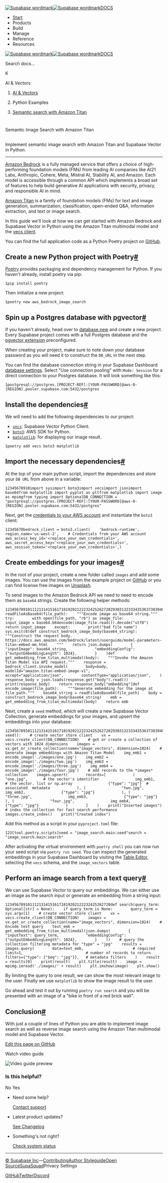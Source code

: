 [![Supabase wordmark](https://supabase.com/docs/_next/image?url=%2Fdocs%2Fsupabase-dark.svg&w=256&q=75&dpl=dpl_5BYG5BkQhU19GEfZfhcgAbeGcRQo)![Supabase wordmark](https://supabase.com/docs/_next/image?url=%2Fdocs%2Fsupabase-light.svg&w=256&q=75&dpl=dpl_5BYG5BkQhU19GEfZfhcgAbeGcRQo)DOCS](https://supabase.com/docs)

-   [Start](https://supabase.com/docs/guides/getting-started)
-   Products
-   Build
-   Manage
-   Reference
-   Resources

[![Supabase wordmark](https://supabase.com/docs/_next/image?url=%2Fdocs%2Fsupabase-dark.svg&w=256&q=75&dpl=dpl_5BYG5BkQhU19GEfZfhcgAbeGcRQo)![Supabase wordmark](https://supabase.com/docs/_next/image?url=%2Fdocs%2Fsupabase-light.svg&w=256&q=75&dpl=dpl_5BYG5BkQhU19GEfZfhcgAbeGcRQo)DOCS](https://supabase.com/docs)

Search docs...

K

AI & Vectors

1.  [AI & Vectors](https://supabase.com/docs/guides/ai)

3.  Python Examples

5.  [Semantic search with Amazon Titan](https://supabase.com/docs/guides/ai/examples/semantic-image-search-amazon-titan)

# 

Semantic Image Search with Amazon Titan

## 

Implement semantic image search with Amazon Titan and Supabase Vector in Python.

* * *

[Amazon Bedrock](https://aws.amazon.com/bedrock) is a fully managed service that offers a choice of high-performing foundation models (FMs) from leading AI companies like AI21 Labs, Anthropic, Cohere, Meta, Mistral AI, Stability AI, and Amazon. Each model is accessible through a common API which implements a broad set of features to help build generative AI applications with security, privacy, and responsible AI in mind.

[Amazon Titan](https://aws.amazon.com/bedrock/titan/) is a family of foundation models (FMs) for text and image generation, summarization, classification, open-ended Q&A, information extraction, and text or image search.

In this guide we'll look at how we can get started with Amazon Bedrock and Supabase Vector in Python using the Amazon Titan multimodal model and the [vecs client](https://supabase.com/docs/guides/ai/vecs-python-client).

You can find the full application code as a Python Poetry project on [GitHub](https://github.com/supabase/supabase/tree/master/examples/ai/aws_bedrock_image_search).

## Create a new Python project with Poetry[#](#create-a-new-python-project-with-poetry)

[Poetry](https://python-poetry.org/) provides packaging and dependency management for Python. If you haven't already, install poetry via pip:

```
1pip install poetry
```

Then initialize a new project:

```
1poetry new aws_bedrock_image_search
```

## Spin up a Postgres database with pgvector[#](#spin-up-a-postgres-database-with-pgvector)

If you haven't already, head over to [database.new](https://database.new) and create a new project. Every Supabase project comes with a full Postgres database and the [pgvector extension](https://supabase.com/docs/guides/database/extensions/pgvector) preconfigured.

When creating your project, make sure to note down your database password as you will need it to construct the `DB_URL` in the next step.

You can find the database connection string in your Supabase Dashboard [database settings](https://supabase.com/dashboard/project/_/settings/database). Select "Use connection pooling" with `Mode: Session` for a direct connection to your Postgres database. It will look something like this:

```
1postgresql://postgres.[PROJECT-REF]:[YOUR-PASSWORD]@aws-0-[REGION].pooler.supabase.com:5432/postgres
```

## Install the dependencies[#](#install-the-dependencies)

We will need to add the following dependencies to our project:

-   [`vecs`](https://github.com/supabase/vecs#vecs): Supabase Vector Python Client.
-   [`boto3`](https://boto3.amazonaws.com/v1/documentation/api/latest/index.html): AWS SDK for Python.
-   [`matplotlib`](https://matplotlib.org/): for displaying our image result.

```
1poetry add vecs boto3 matplotlib
```

## Import the necessary dependencies[#](#import-the-necessary-dependencies)

At the top of your main python script, import the dependencies and store your `DB URL` from above in a variable:

```
12345678910import sysimport boto3import vecsimport jsonimport base64from matplotlib import pyplot as pltfrom matplotlib import image as mpimgfrom typing import OptionalDB_CONNECTION = "postgresql://postgres.[PROJECT-REF]:[YOUR-PASSWORD]@aws-0-[REGION].pooler.supabase.com:5432/postgres"
```

Next, get the [credentials to your AWS account](https://boto3.amazonaws.com/v1/documentation/api/latest/guide/credentials.html) and instantiate the `boto3` client:

```
12345678bedrock_client = boto3.client(    'bedrock-runtime',    region_name='us-west-2',    # Credentials from your AWS account    aws_access_key_id='<replace_your_own_credentials>',    aws_secret_access_key='<replace_your_own_credentials>',    aws_session_token='<replace_your_own_credentials>',)
```

## Create embeddings for your images[#](#create-embeddings-for-your-images)

In the root of your project, create a new folder called `images` and add some images. You can use the images from the example project on [GitHub](https://github.com/supabase/supabase/tree/master/examples/ai/aws_bedrock_image_search/images) or you can find license free images on [Unsplash](https://unsplash.com).

To send images to the Amazon Bedrock API we need to need to encode them as `base64` strings. Create the following helper methods:

```
1234567891011121314151617181920212223242526272829303132333435363738394041424344def readFileAsBase64(file_path):    """Encode image as base64 string."""    try:        with open(file_path, "rb") as image_file:            input_image = base64.b64encode(image_file.read()).decode("utf8")        return input_image    except:        print("bad file name")        sys.exit(0)def construct_bedrock_image_body(base64_string):    """Construct the request body.    https://docs.aws.amazon.com/bedrock/latest/userguide/model-parameters-titan-embed-mm.html    """    return json.dumps(        {            "inputImage": base64_string,            "embeddingConfig": {"outputEmbeddingLength": 1024},        }    )def get_embedding_from_titan_multimodal(body):    """Invoke the Amazon Titan Model via API request."""    response = bedrock_client.invoke_model(        body=body,        modelId="amazon.titan-embed-image-v1",        accept="application/json",        contentType="application/json",    )    response_body = json.loads(response.get("body").read())    print(response_body)    return response_body["embedding"]def encode_image(file_path):    """Generate embedding for the image at file_path."""    base64_string = readFileAsBase64(file_path)    body = construct_bedrock_image_body(base64_string)    emb = get_embedding_from_titan_multimodal(body)    return emb
```

Next, create a `seed` method, which will create a new Supabase Vector Collection, generate embeddings for your images, and upsert the embeddings into your database:

```
12345678910111213141516171819202122232425262728293031323334353637383940def seed():    # create vector store client    vx = vecs.create_client(DB_CONNECTION)    # get or create a collection of vectors with 1024 dimensions    images = vx.get_or_create_collection(name="image_vectors", dimension=1024)    # Generate image embeddings with Amazon Titan Model    img_emb1 = encode_image('./images/one.jpg')    img_emb2 = encode_image('./images/two.jpg')    img_emb3 = encode_image('./images/three.jpg')    img_emb4 = encode_image('./images/four.jpg')    # add records to the *images* collection    images.upsert(        records=[            (                "one.jpg",       # the vector's identifier                img_emb1,        # the vector. list or np.array                {"type": "jpg"}  # associated  metadata            ), (                "two.jpg",                img_emb2,                {"type": "jpg"}            ), (                "three.jpg",                img_emb3,                {"type": "jpg"}            ), (                "four.jpg",                img_emb4,                {"type": "jpg"}            )        ]    )    print("Inserted images")    # index the collection for fast search performance    images.create_index()    print("Created index")
```

Add this method as a script in your `pyproject.toml` file:

```
123[tool.poetry.scripts]seed = "image_search.main:seed"search = "image_search.main:search"
```

After activating the virtual environment with `poetry shell` you can now run your seed script via `poetry run seed`. You can inspect the generated embeddings in your Supabase Dashboard by visiting the [Table Editor](https://supabase.com/dashboard/project/_/editor), selecting the `vecs` schema, and the `image_vectors` table.

## Perform an image search from a text query[#](#perform-an-image-search-from-a-text-query)

We can use Supabase Vector to query our embeddings. We can either use an image as the search input or generate an embedding from a string input:

```
12345678910111213141516171819202122232425262728def search(query_term: Optional[str] = None):    if query_term is None:        query_term = sys.argv[1]    # create vector store client    vx = vecs.create_client(DB_CONNECTION)    images = vx.get_or_create_collection(name="image_vectors", dimension=1024)    # Encode text query    text_emb = get_embedding_from_titan_multimodal(json.dumps(        {            "inputText": query_term,            "embeddingConfig": {"outputEmbeddingLength": 1024},        }    ))    # query the collection filtering metadata for "type" = "jpg"    results = images.query(        data=text_emb,                      # required        limit=1,                            # number of records to return        filters={"type": {"$eq": "jpg"}},   # metadata filters    )    result = results[0]    print(result)    plt.title(result)    image = mpimg.imread('./images/' + result)    plt.imshow(image)    plt.show()
```

By limiting the query to one result, we can show the most relevant image to the user. Finally we use `matplotlib` to show the image result to the user.

Go ahead and test it out by running `poetry run search` and you will be presented with an image of a "bike in front of a red brick wall".

## Conclusion[#](#conclusion)

With just a couple of lines of Python you are able to implement image search as well as reverse image search using the Amazon Titan multimodal model and Supabase Vector.

[Edit this page on GitHub](https://github.com/supabase/supabase/blob/master/apps/docs/content/guides/ai/examples/semantic-image-search-amazon-titan.mdx)

Watch video guide

![Video guide preview](https://supabase.com/docs/_next/image?url=https%3A%2F%2Fimg.youtube.com%2Fvi%2FA3uND5sgiO0%2F0.jpg&w=3840&q=75&dpl=dpl_5BYG5BkQhU19GEfZfhcgAbeGcRQo)

### Is this helpful?

No Yes

-   Need some help?
    
    [Contact support](https://supabase.com/support)
-   Latest product updates?
    
    [See Changelog](https://supabase.com/changelog)
-   Something's not right?
    
    [Check system status](https://status.supabase.com/)

* * *

[© Supabase Inc](https://supabase.com/)—[Contributing](https://github.com/supabase/supabase/blob/master/apps/docs/DEVELOPERS.md)[Author Styleguide](https://github.com/supabase/supabase/blob/master/apps/docs/CONTRIBUTING.md)[Open Source](https://supabase.com/open-source)[SupaSquad](https://supabase.com/supasquad)Privacy Settings

[GitHub](https://github.com/supabase/supabase)[Twitter](https://twitter.com/supabase)[Discord](https://discord.supabase.com/)